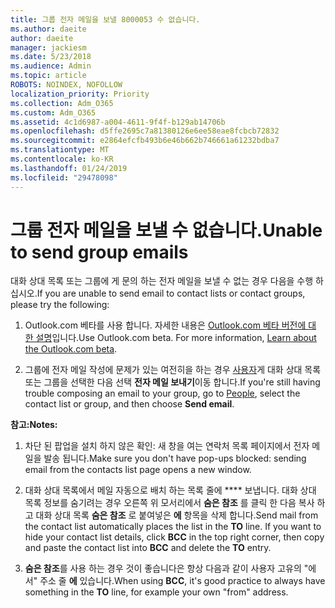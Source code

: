 ```yaml
---
title: 그룹 전자 메일을 보낼 8000053 수 없습니다.
ms.author: daeite
author: daeite
manager: jackiesm
ms.date: 5/23/2018
ms.audience: Admin
ms.topic: article
ROBOTS: NOINDEX, NOFOLLOW
localization_priority: Priority
ms.collection: Adm_O365
ms.custom: Adm_O365
ms.assetid: 4c1d6987-a004-4611-9f4f-b129ab14706b
ms.openlocfilehash: d5ffe2695c7a81380126e6ee58eae8fcbcb72832
ms.sourcegitcommit: e2864efcfb493b6e46b662b746661a61232bdba7
ms.translationtype: MT
ms.contentlocale: ko-KR
ms.lasthandoff: 01/24/2019
ms.locfileid: "29478098"
---
```

# <a name="unable-to-send-group-emails"></a><span data-ttu-id="da945-102">그룹 전자 메일을 보낼 수 없습니다.</span><span class="sxs-lookup"><span data-stu-id="da945-102">Unable to send group emails</span></span>

<span data-ttu-id="da945-103">대화 상대 목록 또는 그룹에 게 문의 하는 전자 메일을 보낼 수 없는 경우 다음을 수행 하십시오.</span><span class="sxs-lookup"><span data-stu-id="da945-103">If you are unable to send email to contact lists or contact groups, please try the following:</span></span>
  
1. <span data-ttu-id="da945-p101">Outlook.com 베타를 사용 합니다. 자세한 내용은 [Outlook.com 베타 버전에 대 한 설명](https://support.office.com/article/e2261c7f-d413-4084-8f22-21282f42d8cf)입니다.</span><span class="sxs-lookup"><span data-stu-id="da945-p101">Use Outlook.com beta. For more information, [Learn about the Outlook.com beta](https://support.office.com/article/e2261c7f-d413-4084-8f22-21282f42d8cf).</span></span>
    
2. <span data-ttu-id="da945-106">그룹에 전자 메일 작성에 문제가 있는 여전히을 하는 경우 [사용자](https://outlook.live.com/people/)게 대화 상대 목록 또는 그룹을 선택한 다음 선택 **전자 메일 보내기**이동 합니다.</span><span class="sxs-lookup"><span data-stu-id="da945-106">If you're still having trouble composing an email to your group, go to [People](https://outlook.live.com/people/), select the contact list or group, and then choose **Send email**.</span></span>
    
 <span data-ttu-id="da945-107">**참고:**</span><span class="sxs-lookup"><span data-stu-id="da945-107">**Notes:**</span></span>
  
1. <span data-ttu-id="da945-108">차단 된 팝업을 설치 하지 않은 확인: 새 창을 여는 연락처 목록 페이지에서 전자 메일을 발송 됩니다.</span><span class="sxs-lookup"><span data-stu-id="da945-108">Make sure you don't have pop-ups blocked: sending email from the contacts list page opens a new window.</span></span>
    
2. <span data-ttu-id="da945-p102">대화 상대 목록에서 메일 자동으로 배치 하는 목록 줄에 \*\*\*\* 보냅니다. 대화 상대 목록 정보를 숨기려는 경우 오른쪽 위 모서리에서 **숨은 참조** 를 클릭 한 다음 복사 하 고 대화 상대 목록 **숨은 참조** 로 붙여넣은 **에** 항목을 삭제 합니다.</span><span class="sxs-lookup"><span data-stu-id="da945-p102">Send mail from the contact list automatically places the list in the **TO** line. If you want to hide your contact list details, click **BCC** in the top right corner, then copy and paste the contact list into **BCC** and delete the **TO** entry.</span></span> 
    
3. <span data-ttu-id="da945-111">**숨은 참조**를 사용 하는 경우 것이 좋습니다은 항상 다음과 같이 사용자 고유의 "에서" 주소 줄 **에** 있습니다.</span><span class="sxs-lookup"><span data-stu-id="da945-111">When using **BCC**, it's good practice to always have something in the **TO** line, for example your own "from" address.</span></span> 
    

